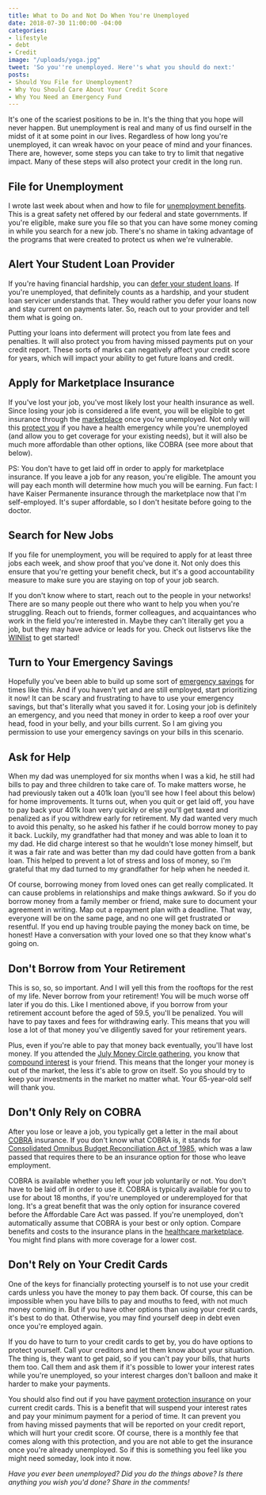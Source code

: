 ```yaml
---
title: What to Do and Not Do When You're Unemployed
date: 2018-07-30 11:00:00 -04:00
categories:
- lifestyle
- debt
- Credit
image: "/uploads/yoga.jpg"
tweet: 'So you''re unemployed. Here''s what you should do next:'
posts:
- Should You File for Unemployment?
- Why You Should Care About Your Credit Score
- Why You Need an Emergency Fund
---
```


It's one of the scariest positions to be in. It's the thing that you hope will never happen. But unemployment is real and many of us find ourself in the midst of it at some point in our lives. Regardless of how long you're unemployed, it can wreak havoc on your peace of mind and your finances. There are, however, some steps you can take to try to limit that negative impact. Many of these steps will also protect your credit in the long run.

## File for Unemployment

I wrote last week about when and how to file for [unemployment benefits](https://www.maggiegermano.com/blog/should-you-file-for-unemployment/). This is a great safety net offered by our federal and state governments. If you're eligible, make sure you file so that you can have some money coming in while you search for a new job. There's no shame in taking advantage of the programs that were created to protect us when we're vulnerable.

## Alert Your Student Loan Provider

If you're having financial hardship, you can [defer your student loans](https://www.nelnet.com/postpone-your-payments). If you're unemployed, that definitely counts as a hardship, and your student loan servicer understands that. They would rather you defer your loans now and stay current on payments later. So, reach out to your provider and tell them what is going on.

Putting your loans into deferment will protect you from late fees and penalties. It will also protect you from having missed payments put on your credit report. These sorts of marks can negatively affect your credit score for years, which will impact your ability to get future loans and credit.

## Apply for Marketplace Insurance

If you've lost your job, you've most likely lost your health insurance as well. Since losing your job is considered a life event, you will be eligible to get insurance through the [marketplace](https://www.healthcare.gov/) once you're unemployed. Not only will this [protect you](https://www.maggiegermano.com/blog/why-healthcare-is-self-care/) if you have a health emergency while you're unemployed (and allow you to get coverage for your existing needs), but it will also be much more affordable than other options, like COBRA (see more about that below).

PS: You don't have to get laid off in order to apply for marketplace insurance. If you leave a job for any reason, you're eligible. The amount you will pay each month will determine how much you will be earning. Fun fact: I have Kaiser Permanente insurance through the marketplace now that I'm self-employed. It's super affordable, so I don't hesitate before going to the doctor.

## Search for New Jobs

If you file for unemployment, you will be required to apply for at least three jobs each week, and show proof that you've done it. Not only does this ensure that you're getting your benefit check, but it's a good accountability measure to make sure you are staying on top of your job search.

If you don't know where to start, reach out to the people in your networks! There are so many people out there who want to help you when you're struggling. Reach out to friends, former colleagues, and acquaintances who work in the field you're interested in. Maybe they can't literally get you a job, but they may have advice or leads for you. Check out listservs like the [WINlist](http://winonline.org/) to get started!

## Turn to Your Emergency Savings

Hopefully you've been able to build up some sort of [emergency savings](https://www.maggiegermano.com/blog/you-need-an-emergency-fund) for times like this. And if you haven't yet and are still employed, start prioritizing it now! It can be scary and frustrating to have to use your emergency savings, but that's literally what you saved it for. Losing your job is definitely an emergency, and you need that money in order to keep a roof over your head, food in your belly, and your bills current. So I am giving you permission to use your emergency savings on your bills in this scenario.

## Ask for Help

When my dad was unemployed for six months when I was a kid, he still had bills to pay and three children to take care of. To make matters worse, he had previously taken out a 401k loan (you'll see how I feel about this below) for home improvements. It turns out, when you quit or get laid off, you have to pay back your 401k loan very quickly or else you'll get taxed and penalized as if you withdrew early for retirement. My dad wanted very much to avoid this penalty, so he asked his father if he could borrow money to pay it back. Luckily, my grandfather had that money and was able to loan it to my dad. He did charge interest so that he wouldn't lose money himself, but it was a fair rate and was better than my dad could have gotten from a bank loan. This helped to prevent a lot of stress and loss of money, so I'm grateful that my dad turned to my grandfather for help when he needed it.

Of course, borrowing money from loved ones can get really complicated. It can cause problems in relationships and make things awkward. So if you do borrow money from a family member or friend, make sure to document your agreement in writing. Map out a repayment plan with a deadline. That way, everyone will be on the same page, and no one will get frustrated or resentful. If you end up having trouble paying the money back on time, be honest! Have a conversation with your loved one so that they know what's going on.

## Don't Borrow from Your Retirement

This is so, so, so important. And I will yell this from the rooftops for the rest of my life. Never borrow from your retirement! You will be much worse off later if you do this. Like I mentioned above, if you borrow from your retirement account before the aged of 59.5, you'll be penalized. You will have to pay taxes and fees for withdrawing early. This means that you will lose a lot of that money you've diligently saved for your retirement years. 

Plus, even if you're able to pay that money back eventually, you'll have lost money. If you attended the [July Money Circle gathering](https://www.maggiegermano.com/events/investing-101/), you know that [compound interest](https://en.wikipedia.org/wiki/Compound_interest) is your friend. This means that the longer your money is out of the market, the less it's able to grow on itself. So you should try to keep your investments in the market no matter what. Your 65-year-old self will thank you.

## Don't Only Rely on COBRA

After you lose or leave a job, you typically get a letter in the mail about [COBRA](https://www.cancer.org/treatment/finding-and-paying-for-treatment/understanding-health-insurance/health-insurance-laws/what-is-cobra.html) insurance. If you don't know what COBRA is, it stands for [Consolidated Omnibus Budget Reconciliation Act of 1985](https://en.wikipedia.org/wiki/Consolidated_Omnibus_Budget_Reconciliation_Act_of_1985), which was a law passed that requires there to be an insurance option for those who leave employment.

COBRA is available whether you left your job voluntarily or not. You don't have to be laid off in order to use it. COBRA is typically available for you to use for about 18 months, if you're unemployed or underemployed for that long. It's a great benefit that was the only option for insurance covered before the Affordable Care Act was passed. If you're unemployed, don't automatically assume that COBRA is your best or only option. Compare benefits and costs to the insurance plans in the [healthcare marketplace](http://www.healthcare.gov). You might find plans with more coverage for a lower cost.

## Don't Rely on Your Credit Cards

One of the keys for financially protecting yourself is to not use your credit cards unless you have the money to pay them back. Of course, this can be impossible when you have bills to pay and mouths to feed, with not much money coming in. But if you have other options than using your credit cards, it's best to do that. Otherwise, you may find yourself deep in debt even once you're employed again.

If you do have to turn to your credit cards to get by, you do have options to protect yourself. Call your creditors and let them know about your situation. The thing is, they want to get paid, so if you can't pay your bills, that hurts them too. Call them and ask them if it's possible to lower your interest rates while you're unemployed, so your interest charges don't balloon and make it harder to make your payments. 

You should also find out if you have [payment protection insurance](https://www.ccpc.ie/consumers/money/insurance/payment-protection-insurance/) on your current credit cards. This is a benefit that will suspend your interest rates and pay your minimum payment for a period of time. It can prevent you from having missed payments that will be reported on your credit report, which will hurt your credit score. Of course, there is a monthly fee that comes along with this protection, and you are not able to get the insurance once you're already unemployed. So if this is something you feel like you might need someday, look into it now.

*Have you ever been unemployed? Did you do the things above? Is there anything you wish you'd done? Share in the comments!*
